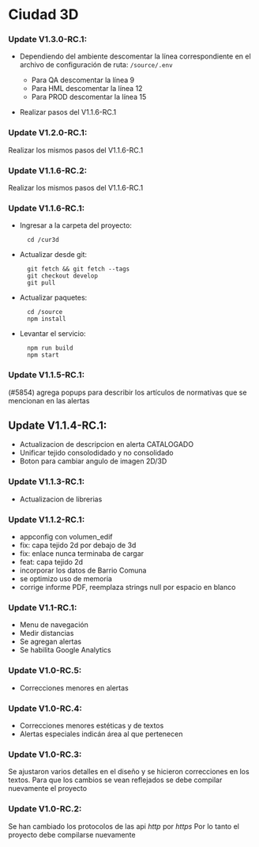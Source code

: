 # Ciudad 3D

### Update V1.3.0-RC.1:
- Dependiendo del ambiente descomentar la línea correspondiente en el archivo de configuración de ruta: `/source/.env`

  - Para QA descomentar la línea 9
  - Para HML descomentar la línea 12
  - Para PROD descomentar la línea 15

- Realizar pasos del V1.1.6-RC.1

### Update V1.2.0-RC.1:
Realizar los mismos pasos del V1.1.6-RC.1

### Update V1.1.6-RC.2:
Realizar los mismos pasos del V1.1.6-RC.1

### Update V1.1.6-RC.1:
- Ingresar a la carpeta del proyecto:

        cd /cur3d

- Actualizar desde git:

        git fetch && git fetch --tags
        git checkout develop
        git pull

- Actualizar paquetes:

        cd /source
        npm install

- Levantar el servicio:

        npm run build
        npm start

### Update V1.1.5-RC.1:
(#5854) agrega popups para describir los artículos de normativas que se mencionan en las alertas

## Update V1.1.4-RC.1:
- Actualizacion de descripcion en alerta CATALOGADO
- Unificar tejido consolodidado y no consolidado
- Boton para cambiar angulo de imagen 2D/3D

### Update V1.1.3-RC.1:
- Actualizacion de librerias

### Update V1.1.2-RC.1:
- appconfig con volumen_edif
- fix: capa tejido 2d por debajo de 3d
- fix: enlace nunca terminaba de cargar
- feat: capa tejido 2d
- incorporar los datos de Barrio Comuna
- se optimizo uso de memoria
- corrige informe PDF, reemplaza strings null por espacio en blanco

### Update V1.1-RC.1:
- Menu de navegación
- Medir distancias
- Se agregan alertas
- Se habilita Google Analytics

### Update V1.0-RC.5:
- Correcciones menores en alertas

### Update V1.0-RC.4:
- Correcciones menores estéticas y de textos
- Alertas especiales indicán área al que pertenecen

### Update V1.0-RC.3:
Se ajustaron varios detalles en el diseño y se hicieron correcciones en los textos.
Para que los cambios se vean reflejados se debe compilar nuevamente el proyecto

### Update V1.0-RC.2:
Se han cambiado los protocolos de las api *http* por *https*
Por lo tanto el proyecto debe compilarse nuevamente

